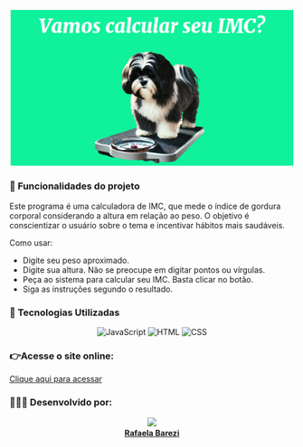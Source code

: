 <p align="center">
  <img src="https://github.com/RafaBarezi/Calculadora_IMC_JS/blob/main/assets/Screenshot%20from%202025-02-24%2014-38-11.png" width="500" alt="cachorro em uma balança"/>
</p>

### :hammer: Funcionalidades do projeto

Este programa é uma calculadora de IMC, que mede o índice de gordura corporal considerando a altura em relação ao peso. O objetivo é conscientizar o usuário sobre o tema e incentivar hábitos mais saudáveis.  

Como usar:

- Digite seu peso aproximado.
- Digite sua altura. Não se preocupe em digitar pontos ou vírgulas. 
- Peça ao sistema para calcular seu IMC. Basta clicar no botão.
- Siga as instruções segundo o resultado.
 
### 🔧 Tecnologias Utilizadas

<p align="center">
  <img alt="JavaScript" src="https://img.shields.io/badge/JavaScript-FFD700?style=for-the-badge&logo=javascript&logoColor=black" />
  <img alt="HTML" src="https://img.shields.io/badge/HTML-E34F26?style=for-the-badge&logo=html5&logoColor=white" />
  <img alt="CSS" src="https://img.shields.io/badge/CSS-1572B6?style=for-the-badge&logo=css3&logoColor=white" />
</p>

### 👉Acesse o site online:
[Clique aqui para acessar](https://calculadora-imc-js-pi.vercel.app/)
 
### 👩🏽‍💻 Desenvolvido por: 

<p align="center">
  <a href="https://github.com/RafaBarezi">
<img loading="lazy" src="https://avatars.githubusercontent.com/u/104839389?v=4" width=115><br><strong>Rafaela Barezi</strong>
  </a>
</p>
